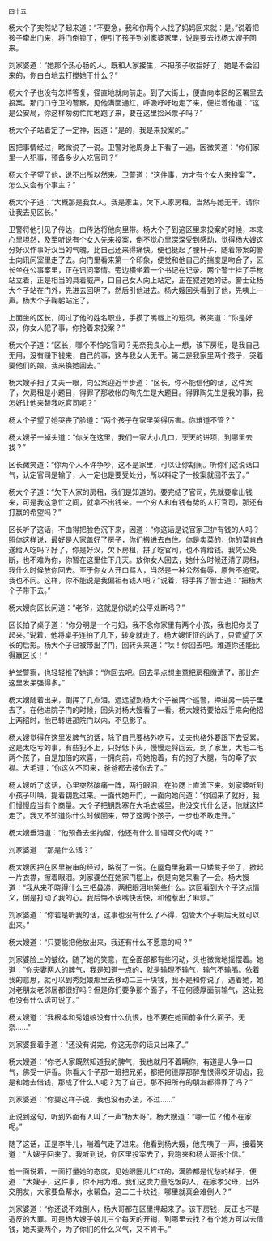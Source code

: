     四十五 

   杨大个子突然站了起来道：“不要急，我和你两个人找了妈妈回来就：是。”说着把孩子牵出门来，将门倒锁了，便引了孩子到刘家婆家里，说是要去找杨大嫂子回来。

   刘家婆道：“她那个热心肠的人，既和人家接生，不把孩子收拾好了，她是不会回来的，你白白地去打搅她干什么？”

   杨大个子也没有怎样答复，径直地就向前走。到了大街上，便直向本区的区署里去投案。那门口守卫的警察，见他满面通红，呼吸吁吁地走了来，便拦着他道：“这是公安局，你这样匆匆忙忙地跑了来，要在这里捡米票子吗？”

   杨大个子站着定了一定神，因道：“是的，我是来投案的。”

   因把事情经过，略微说了一说。卫警对他周身上下看了一遍，因微笑道：“你们家里一人犯事，预备多少人吃官司？”

   杨大个子望了他，说不出所以然来。卫警道：“这件事，方才有个女人来投案了，怎么又会有个事主？”

   杨大个子道：“大概那是我女人，我是家主，欠下人家房租，当然与她无干。请你让我去见区长。”

   卫警将他引见了传达，由传达将他向里带。杨大个子到这区里来投案的时候，本来心里坦然，及至听说有个女人先来投案，倒不觉心里深深受到感动，觉得杨大嫂这分好汉作事好汉当的气魄，比自己还来得痛快。便也挺起了腰杆子，随着带案的警士向讯问室里走了去。向门里看来第一个印象，便觉和他自己的揣度是吻合了，区长坐在公事案里，正在讯问案情。旁边横坐着一个书记在记录。两个警士挂了手枪站立着，正是相当的具着威严，口自己女人向上站定，正在叙述她的话。警士让杨大个子站在门外，先进去回明了，然后引他进去。杨大嫂回头看到了他，先咦上一声。杨大个子鞠躬站定了。

   上面坐的区长，问过了他的姓名职业，手摸了嘴唇上的短须，微笑道：“你是好汉，你女人犯了事，你抢着来投案？”

   杨大个子道：“区长，哪个不怕吃官司？无奈我良心上一想，该下房租，是我自己无用，没有赚下钱来，自己的事，这与我女人无干。第二是我家里两个孩子，哭着要他们的娘，我来换她回去。”

   杨大嫂子扫了丈夫一眼，向公案迎近半步道：“区长，你不能信他的话，这件案子，欠房租是小题目，得罪了那收帐的陶先生是大题目。得罪陶先生是我的事，我怎好让他来替我吃官司呢？”

   杨大个子望了她哭丧了脸道：“两个孩子在家里哭得厉害。你难道不管？”

   杨大嫂子一掉头道：“你关在这里，我们一家大小几口，天天的进项，到哪里去找？”

   区长微笑道：“你两个人不许争吵，这不是家里，可以让你胡闹。听你们这说话口气，认定官司是输了，人一定也是要受处分，所以料定了一投案就回不去了。”

   杨大个子道：“欠下人家的房租，我们是知道的。要完结了官司，先就要拿出钱来，可是我这急忙之间，就拿不出钱来。一个穷人和有钱有势的人打官司，那还有打赢的希望吗？”

   区长听了这话，不由得把脸色沉下来，因道：“你这话是说官家卫护有钱的人吗？照你这样说，最好是人家盖好了房子，你们搬进去白住。你是卖菜的，你的菜肯白送给人吃吗？好了，你是好汉，欠下房租，拼了吃官司，也不肯给钱。我凭公处断，也不难为你，你暂在这里住下几天。放你女人回去，她什么时候还清了房租，我什么时候放你回去。至于你女人开口骂人，当然是一种公然侮辱，原告不追究，我也不问。这样，你不能说是我偏袒有钱人吧？”说着，将手挥了警士道：“把杨大个子带下去。”

   杨大嫂向区长问道：“老爷，这就是你说的公平处断吗？”

   区长拍了桌子道：“你分明是一个刁妇，我不念你家里有两个小孩，我也把你关了起来。”说着，他将桌子连拍了几下，转身就走了。杨大嫂怔怔的站了，只管望了区长的后影。杨大个子已被带出了门，回转头来道：“呔！你回去吧。难道你还能比得赢区长！”

   护堂警察，也轻轻推了她道：“你回去吧。回去早点想主意把房租缴清了，那比在这里发呆强得多。”

   杨大嫂随着出来，倒挥了几点泪。远远望到杨大个子被两个巡警，押进另一院子里去了。在他进院子门的时候，回头对杨大嫂看了一看。杨大嫂待要抬起手来向他招上两招时，他已转进那院门以内，不见影了。

   杨大嫂觉得在这里发脾气的话，除了自己要格外吃亏，丈夫也格外要跟下去受累，这是太吃亏的事，有些犯不上，只好低下头，慢慢走将回去。到了家里，大毛二毛两个孩子，自是加倍的欢喜，一拥向前，将她抱着，有的抱了大腿，有的牵了衣襟。大毛道：“你这久不回来，爸爸都去接你去了。”

   杨大嫂听了这话，心里突然酸痛一阵，两行眼泪，在脸腮上直流下来。刘家婆听到小孩子叫唤，提着钥匙过来。一面代她开门，一面向她问道：“你回来了就好，我们慢慢应当有个商量。大个子把钥匙塞在大毛衣袋里，也没交代什么话，他就这样走了。我又不知道你什么时候回来，带了这两个孩子，一步也不敢走开。”

   杨大嫂垂泪道：“他预备去坐拘留，他还有什么言语可交代的呢？”

   刘家婆道：“那是什么话？”

   杨大嫂因把在区里被审的经过，略说了一说。在屋角里拖着一只矮凳子坐了，掀起一片衣襟，擦着眼泪。刘家婆坐在她家门槛上，倒是向她呆看了一会。杨大嫂道：“我从来不晓得什么三把鼻涕，两把眼泪地哭些什么。这回看到大个子这点情义，倒是打动了我的心。我后悔不该嘴快舌快，和他惹出了麻烦。”

   刘家婆道：“你若是听我的话，这事也没有什么了不得，包管大个子明后天就可以出来。”

   杨大嫂道：“只要能把他放出来，我还有什么不愿意的吗？”

   刘家婆脸上的皱纹，随了她的笑意，在全面部都有些闪动，头也微微地摇摆着。她道：“你夫妻两人的脾气，我是知道一点的，就是输理不输气，输气不输嘴。依着我的意思，就可以到秀姐娘那里去移动二三十块钱，我不是和你说了，遇着她，她对老朋友老邻居都很好吗？但是你们要争那个面子，不在何德厚面前输气，这让我也没有什么话可说了。”

   杨大嫂道：“我根本和秀姐娘没有什么仇恨，也不要在她面前争什么面子。无奈……”

   刘家婆摇着手道：“还没有说完，你这无奈的话又出来了。”

   杨大嫂道：“你老人家既然知道我的脾气，我也就用不着瞒你，有道是人争一口气，佛受一炉香。你看大个子那一班把兄弟，都把何德厚那醉鬼恨得咬牙切齿，我是和她去借钱，那成了什么人呢？为了自己，那不把所有的朋友都得罪了吗？”

   刘家婆道：“你要这样子说，我也没有办法，不过……”

   正说到这句，听到外面有人叫了一声“杨大哥”。杨大嫂道：“哪一位？他不在家呢。”

   随了这话，正是李牛儿，喘着气走了进来。他看到杨大嫂，他先咦了一声，接着笑道：“大嫂子回来了。我听到说，你区里投案去了，我跑来和杨大哥报个信。”

   他一面说着，一面打量她的态度，见她眼圈儿红红的，满脸都是忧愁的样子，便道：“大嫂子，这件事，你不用为难。我们这卖力量吃饭的人，在家孝父母，出外交朋友，大家要鱼帮水，水帮鱼，这二三十块钱，哪里就真会难倒人？”

   刘家婆道：“你还说不难倒人，杨大哥都在区里押起来了。该下房钱，反正也不是造反的大罪。可是杨大嫂子娘儿三个每天的开销，到哪里去找？有个地方可以去借钱，她夫妻两个，为了你们的什么义气，又不肯干。”

